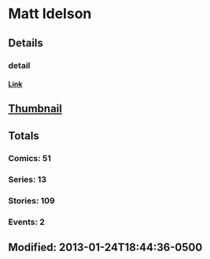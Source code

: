 # Matt  Idelson 
## Details
### detail
#### [Link](http://marvel.com/comics/creators/2989/matt_idelson?utm_campaign=apiRef&utm_source=225578a89fc76f3d20fbffda5d17a88d)
## [Thumbnail](http://i.annihil.us/u/prod/marvel/i/mg/e/f0/4bc46eaca81f2.jpg)
## Totals
### Comics: 51
### Series: 13
### Stories: 109
### Events: 2
## Modified: 2013-01-24T18:44:36-0500